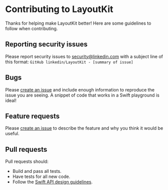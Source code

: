 # Contributing to LayoutKit

Thanks for helping make LayoutKit better! Here are some guidelines to follow when contributing.

## Reporting security issues
 
Please report security issues to [security@linkedin.com](mailto:security@linkedin.com) with a subject line of this format:
`GitHub linkedin/LayoutKit - [summary of issue]`

## Bugs

Please [create an issue](https://github.com/linkedin/LayoutKit/issues/new) and include enough information to reproduce the issue you are seeing.
A snippet of code that works in a Swift playground is ideal!

## Feature requests

Please [create an issue](https://github.com/linkedin/LayoutKit/issues/new) to describe the feature and why you think it would be useful.

## Pull requests

Pull requests should:
- Build and pass all tests.
- Have tests for all new code.
- Follow the [Swift API design guidelines](https://swift.org/documentation/api-design-guidelines/).
